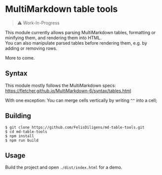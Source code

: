 # MultiMarkdown table tools

> ⚠️ Work-In-Progress

This module currently allows parsing MultiMarkdown tables, formatting or minifying them, and rendering them into HTML.  
You can also manipulate parsed tables before rendering them, e.g. by adding or removing rows.

More to come.

## Syntax

This module mostly follows the MultiMarkdown specs: https://fletcher.github.io/MultiMarkdown-6/syntax/tables.html

With one exception: You can merge cells vertically by writing `^^` into a cell;

## Building

```
$ git clone https://github.com/FelisDiligens/md-table-tools.git
$ cd md-table-tools
$ npm install
$ npm run build
```

## Usage

Build the project and open `./dist/index.html` for a demo.